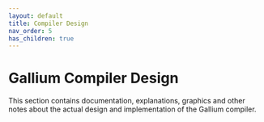 ```yaml
---
layout: default
title: Compiler Design
nav_order: 5
has_children: true
---
```


# Gallium Compiler Design
This section contains documentation, explanations, graphics
and other notes about the actual design and implementation
of the Gallium compiler. 
